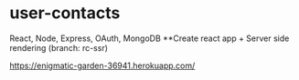 # user-contacts
React, Node, Express, OAuth, MongoDB
**Create react app + Server side rendering (branch: rc-ssr)

https://enigmatic-garden-36941.herokuapp.com/
